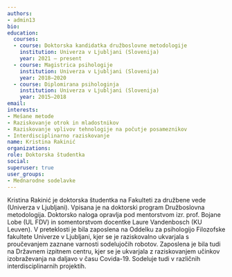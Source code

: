```yaml
---
authors:
- admin13
bio: 
education:
  courses:
  - course: Doktorska kandidatka družboslovne metodologije
    institution: Univerza v Ljubljani (Slovenija)
    year: 2021 – present
  - course: Magistrica psihologije
    institution: Univerza v Ljubljani (Slovenija)
    year: 2018–2020
  - course: Diplomirana psihologinja
    institution: Univerza v Ljubljani (Slovenija)
    year: 2015–2018
email:
interests:
- Mešane metode
- Raziskovanje otrok in mladostnikov
- Raziskovanje vplivov tehnologije na počutje posameznikov
- Interdisciplinarno raziskovanje 
name: Kristina Rakinić 
organizations:
role: Doktorska študentka
social:
superuser: true
user_groups:
- Mednarodne sodelavke
---
```


Kristina Rakinić je doktorska študentka na Fakulteti za družbene vede (Univerza v Ljubljani). Vpisana je na doktorski program Družboslovna metodologija. Doktorsko naloga opravlja pod mentorstvom izr. prof. Bojane Lobe (UL FDV) in somentorstvom docentke Laure Vandenbosch (KU Leuven). V preteklosti je bila zaposlena na Oddelku za psihologijo Filozofske fakultete Univerze v Ljubljani, kjer se je raziskovalno ukvarjala s  proučevanjem zaznane varnosti sodelujočih robotov. Zaposlena je bila tudi na Državnem izpitnem centru, kjer se je ukvarjala z raziskovanjem učinkov izobraževanja na daljavo v času Covida-19. Sodeluje tudi v različnih interdisciplinarnih projektih. 
